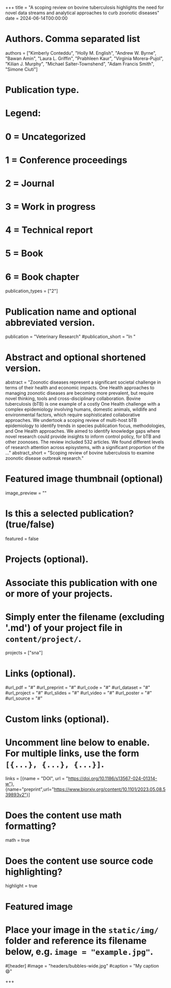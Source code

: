 +++
title = "A scoping review on bovine tuberculosis highlights the need for novel data streams and analytical approaches to curb zoonotic diseases"
date = 2024-06-14T00:00:00

# Authors. Comma separated list
authors = ["Kimberly Conteddu", "Holly M. English", "Andrew W. Byrne", "Bawan Amin", "Laura L. Griffin", "Prabhleen Kaur", "Virginia Morera-Pujol", "Kilian J. Murphy", "Michael Salter-Townshend", "Adam Francis Smith", "Simone Ciuti"]

# Publication type.
# Legend:
# 0 = Uncategorized
# 1 = Conference proceedings
# 2 = Journal
# 3 = Work in progress
# 4 = Technical report
# 5 = Book
# 6 = Book chapter
publication_types = ["2"]

# Publication name and optional abbreviated version.
publication = "Veterinary Research"
#publication_short = "In "

# Abstract and optional shortened version.
abstract = "Zoonotic diseases represent a significant societal challenge in terms of their health and economic impacts. One Health approaches to managing zoonotic diseases are becoming more prevalent, but require novel thinking, tools and cross-disciplinary collaboration. Bovine tuberculosis (bTB) is one example of a costly One Health challenge with a complex epidemiology involving humans, domestic animals, wildlife and environmental factors, which require sophisticated collaborative approaches. We undertook a scoping review of multi-host bTB epidemiology to identify trends in species publication focus, methodologies, and One Health approaches. We aimed to identify knowledge gaps where novel research could provide insights to inform control policy, for bTB and other zoonoses. The review included 532 articles. We found different levels of research attention across episystems, with a significant proportion of the ..."
abstract_short = "Scoping review of bovine tuberculosis to examine zoonotic disease outbreak research."

# Featured image thumbnail (optional)
image_preview = ""

# Is this a selected publication? (true/false)
featured = false

# Projects (optional).
#   Associate this publication with one or more of your projects.
#   Simply enter the filename (excluding '.md') of your project file in `content/project/`.
projects = ["sna"]

# Links (optional).
#url_pdf = "#"
#url_preprint = "#"
#url_code = "#"
#url_dataset = "#"
#url_project = "#"
#url_slides = "#"
#url_video = "#"
#url_poster = "#"
#url_source = "#"

# Custom links (optional).
#   Uncomment line below to enable. For multiple links, use the form `[{...}, {...}, {...}]`.
links = [{name = "DOI", url = "https://doi.org/10.1186/s13567-024-01314-w"},
{name="preprint",url="https://www.biorxiv.org/content/10.1101/2023.05.08.539893v2"}]

# Does the content use math formatting?
math = true

# Does the content use source code highlighting?
highlight = true

# Featured image
# Place your image in the `static/img/` folder and reference its filename below, e.g. `image = "example.jpg"`.
#[header]
#image = "headers/bubbles-wide.jpg"
#caption = "My caption :smile:"

+++

